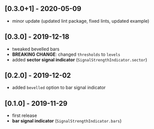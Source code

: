 ## [0.3.0+1] - 2020-05-09
* minor update (updated lint package, fixed lints, updated example)

## [0.3.0] - 2019-12-18
* tweaked bevelled bars
* **BREAKING CHANGE**: changed `thresholds` to `levels`
* added **sector signal indicator** (`SignalStrengthIndicator.sector`)

## [0.2.0] - 2019-12-02
* added `bevelled` option to bar signal indicator

## [0.1.0] - 2019-11-29
* first release
* **bar signal indicator** (`SignalStrengthIndicator.bars`)